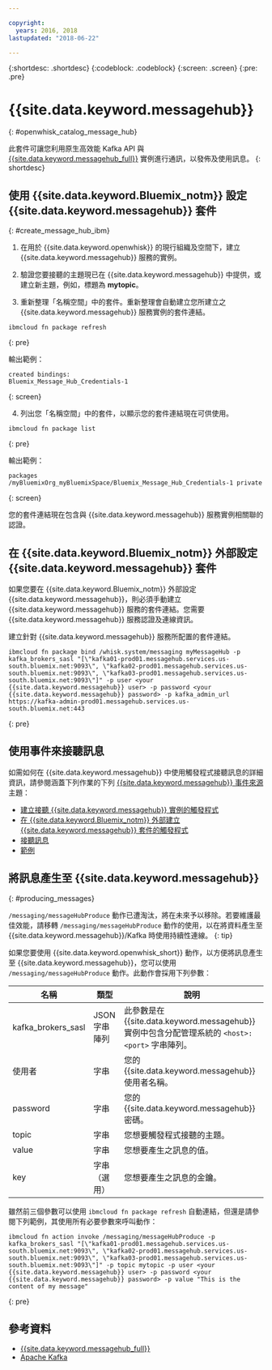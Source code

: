 ```yaml
---

copyright:
  years: 2016, 2018
lastupdated: "2018-06-22"

---
```


{:shortdesc: .shortdesc}
{:codeblock: .codeblock}
{:screen: .screen}
{:pre: .pre}

# {{site.data.keyword.messagehub}}
{: #openwhisk_catalog_message_hub}

此套件可讓您利用原生高效能 Kafka API 與 [{{site.data.keyword.messagehub_full}}](https://developer.ibm.com/messaging/message-hub) 實例進行通訊，以發佈及使用訊息。
{: shortdesc}

## 使用 {{site.data.keyword.Bluemix_notm}} 設定 {{site.data.keyword.messagehub}} 套件
{: #create_message_hub_ibm}

1. 在用於 {{site.data.keyword.openwhisk}} 的現行組織及空間下，建立 {{site.data.keyword.messagehub}} 服務的實例。

2. 驗證您要接聽的主題現已在 {{site.data.keyword.messagehub}} 中提供，或建立新主題，例如，標題為 **mytopic**。

3. 重新整理「名稱空間」中的套件。重新整理會自動建立您所建立之 {{site.data.keyword.messagehub}} 服務實例的套件連結。
  ```
  ibmcloud fn package refresh
  ```
  {: pre}

  輸出範例：
  ```
  created bindings:
  Bluemix_Message_Hub_Credentials-1
  ```
  {: screen}

4. 列出您「名稱空間」中的套件，以顯示您的套件連結現在可供使用。
  ```
  ibmcloud fn package list
  ```
  {: pre}

  輸出範例：
  ```
  packages
  /myBluemixOrg_myBluemixSpace/Bluemix_Message_Hub_Credentials-1 private
  ```
  {: screen}

  您的套件連結現在包含與 {{site.data.keyword.messagehub}} 服務實例相關聯的認證。

## 在 {{site.data.keyword.Bluemix_notm}} 外部設定 {{site.data.keyword.messagehub}} 套件

如果您要在 {{site.data.keyword.Bluemix_notm}} 外部設定 {{site.data.keyword.messagehub}}，則必須手動建立 {{site.data.keyword.messagehub}} 服務的套件連結。您需要 {{site.data.keyword.messagehub}} 服務認證及連線資訊。

建立針對 {{site.data.keyword.messagehub}} 服務所配置的套件連結。
```
ibmcloud fn package bind /whisk.system/messaging myMessageHub -p kafka_brokers_sasl "[\"kafka01-prod01.messagehub.services.us-south.bluemix.net:9093\", \"kafka02-prod01.messagehub.services.us-south.bluemix.net:9093\", \"kafka03-prod01.messagehub.services.us-south.bluemix.net:9093\"]" -p user <your {{site.data.keyword.messagehub}} user> -p password <your {{site.data.keyword.messagehub}} password> -p kafka_admin_url https://kafka-admin-prod01.messagehub.services.us-south.bluemix.net:443
```
{: pre}

## 使用事件來接聽訊息

如需如何在 {{site.data.keyword.messagehub}} 中使用觸發程式接聽訊息的詳細資訊，請參閱涵蓋下列作業的下列 [{{site.data.keyword.messagehub}} 事件來源](./openwhisk_messagehub.html)主題：
* [建立接聽 {{site.data.keyword.messagehub}} 實例的觸發程式](./openwhisk_messagehub.html#create_message_hub_trigger)
* [在 {{site.data.keyword.Bluemix_notm}} 外部建立 {{site.data.keyword.messagehub}} 套件的觸發程式](./openwhisk_messagehub.html#create_message_hub_trigger_outside)
* [接聽訊息](./openwhisk_messagehub.html#message_hub_listen)
* [範例](./openwhisk_messagehub.html#examples)

## 將訊息產生至 {{site.data.keyword.messagehub}}
{: #producing_messages}

`/messaging/messageHubProduce` 動作已遭淘汰，將在未來予以移除。若要維護最佳效能，請移轉 `/messaging/messageHubProduce` 動作的使用，以在將資料產生至 {{site.data.keyword.messagehub}}/Kafka 時使用持續性連線。
{: tip}

如果您要使用 {{site.data.keyword.openwhisk_short}} 動作，以方便將訊息產生至 {{site.data.keyword.messagehub}}，您可以使用 `/messaging/messageHubProduce` 動作。此動作會採用下列參數：

|名稱|類型|說明|
|---|---|---|
|kafka_brokers_sasl|JSON 字串陣列|此參數是在 {{site.data.keyword.messagehub}} 實例中包含分配管理系統的 `<host>:<port>` 字串陣列。|
|使用者|字串|您的 {{site.data.keyword.messagehub}} 使用者名稱。|
|password|字串|您的 {{site.data.keyword.messagehub}} 密碼。|
|topic|字串|您想要觸發程式接聽的主題。|
|value|字串|您想要產生之訊息的值。|
|key|字串（選用）|您想要產生之訊息的金鑰。|

雖然前三個參數可以使用 `ibmcloud fn package refresh` 自動連結，但還是請參閱下列範例，其使用所有必要參數來呼叫動作：
```
ibmcloud fn action invoke /messaging/messageHubProduce -p kafka_brokers_sasl "[\"kafka01-prod01.messagehub.services.us-south.bluemix.net:9093\", \"kafka02-prod01.messagehub.services.us-south.bluemix.net:9093\", \"kafka03-prod01.messagehub.services.us-south.bluemix.net:9093\"]" -p topic mytopic -p user <your {{site.data.keyword.messagehub}} user> -p password <your {{site.data.keyword.messagehub}} password> -p value "This is the content of my message"
```
{: pre}

## 參考資料
- [{{site.data.keyword.messagehub_full}}](https://developer.ibm.com/messaging/message-hub/)
- [Apache Kafka](https://kafka.apache.org/)
